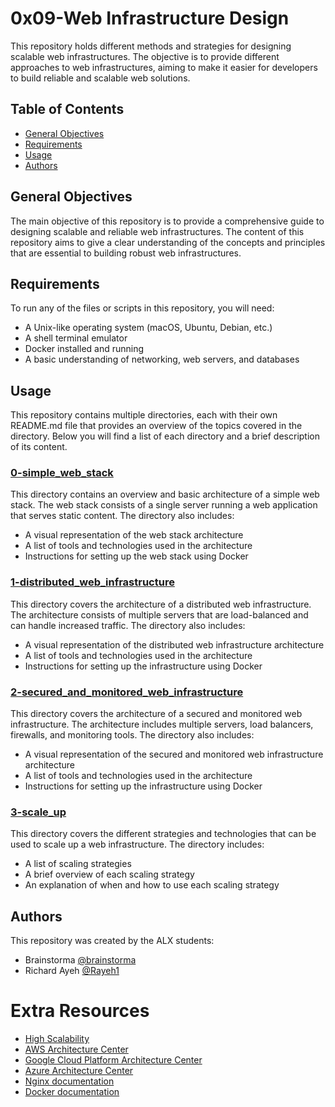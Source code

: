 # 0x09-Web Infrastructure Design

This repository holds different methods and strategies for designing scalable web infrastructures. The objective is to provide different approaches to web infrastructures, aiming to make it easier for developers to build reliable and scalable web solutions.

## Table of Contents

* [General Objectives](#general-objectives)
* [Requirements](#requirements)
* [Usage](#usage)
* [Authors](#authors)

## General Objectives

The main objective of this repository is to provide a comprehensive guide to designing scalable and reliable web infrastructures. The content of this repository aims to give a clear understanding of the concepts and principles that are essential to building robust web infrastructures.

## Requirements

To run any of the files or scripts in this repository, you will need:

* A Unix-like operating system (macOS, Ubuntu, Debian, etc.)
* A shell terminal emulator
* Docker installed and running
* A basic understanding of networking, web servers, and databases

## Usage

This repository contains multiple directories, each with their own README.md file that provides an overview of the topics covered in the directory. Below you will find a list of each directory and a brief description of its content.

### [0-simple_web_stack](./0-simple_web_stack)

This directory contains an overview and basic architecture of a simple web stack. The web stack consists of a single server running a web application that serves static content. The directory also includes:

* A visual representation of the web stack architecture
* A list of tools and technologies used in the architecture
* Instructions for setting up the web stack using Docker

### [1-distributed_web_infrastructure](./1-distributed_web_infrastructure)

This directory covers the architecture of a distributed web infrastructure. The architecture consists of multiple servers that are load-balanced and can handle increased traffic. The directory also includes:

* A visual representation of the distributed web infrastructure architecture
* A list of tools and technologies used in the architecture
* Instructions for setting up the infrastructure using Docker

### [2-secured_and_monitored_web_infrastructure](./2-secured_and_monitored_web_infrastructure)

This directory covers the architecture of a secured and monitored web infrastructure. The architecture includes multiple servers, load balancers, firewalls, and monitoring tools. The directory also includes:

* A visual representation of the secured and monitored web infrastructure architecture
* A list of tools and technologies used in the architecture
* Instructions for setting up the infrastructure using Docker

### [3-scale_up](./3-scale_up)

This directory covers the different strategies and technologies that can be used to scale up a web infrastructure. The directory includes:

* A list of scaling strategies
* A brief overview of each scaling strategy
* An explanation of when and how to use each scaling strategy

## Authors

This repository was created by the ALX students:

* Brainstorma [@brainstorma](https://github.com/brainstorma)
* Richard Ayeh [@Rayeh1](https://github.com/Rayeh1)

# Extra Resources

* [High Scalability](http://highscalability.com/)
* [AWS Architecture Center](https://aws.amazon.com/architecture/)
* [Google Cloud Platform Architecture Center](https://cloud.google.com/solutions/architecture)
* [Azure Architecture Center](https://docs.microsoft.com/en-us/azure/architecture/)
* [Nginx documentation](https://docs.nginx.com/)
* [Docker documentation](https://docs.docker.com/)
